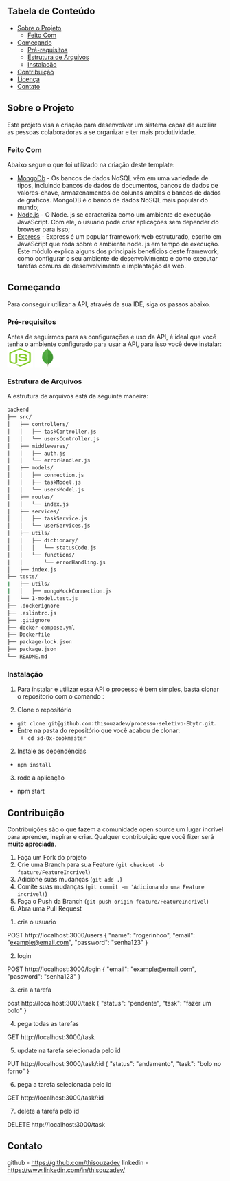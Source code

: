 ## Tabela de Conteúdo

- [Sobre o Projeto](#sobre-o-projeto)
  - [Feito Com](#feito-com)
- [Começando](#come%C3%A7ando)
  - [Pré-requisitos](#pr%C3%A9-requisitos)
  - [Estrutura de Arquivos](#estrutura-de-arquivos)
  - [Instalação](#instala%C3%A7%C3%A3o)
- [Contribuição](#contribui%C3%A7%C3%A3o)
- [Licença](#licen%C3%A7a)
- [Contato](#contato)

<!-- ABOUT THE PROJECT -->

## Sobre o Projeto

Este projeto visa a criação para desenvolver um sistema capaz de auxiliar as pessoas colaboradoras a se organizar e ter mais produtividade.

### Feito Com

Abaixo segue o que foi utilizado na criação deste template:

- [MongoDb](https://www.mongodb.com/pt-br) - Os bancos de dados NoSQL vêm em uma variedade de tipos, incluindo bancos de dados de documentos, bancos de dados de valores-chave, armazenamentos de colunas amplas e bancos de dados de gráficos. MongoDB é o banco de dados NoSQL mais popular do mundo;
- [Node.js](https://nodejs.org/en/) - O Node. js se caracteriza como um ambiente de execução JavaScript. Com ele, o usuário pode criar aplicações sem depender do browser para isso;
- [Express](https://expressjs.com/pt-br/) - 
Express é um popular framework web estruturado, escrito em JavaScript que roda sobre o ambiente node. js em tempo de execução. Este módulo explica alguns dos principais benefícios deste framework, como configurar o seu ambiente de desenvolvimento e como executar tarefas comuns de desenvolvimento e implantação da web.


<!-- GETTING STARTED -->

## Começando

Para conseguir utilizar a API, através da sua IDE, siga os passos abaixo.

### Pré-requisitos

Antes de seguirmos para as configurações e uso da API, é ideal que você tenha o ambiente configurado para usar a API, para isso você deve instalar:
<img align="center" alt="nodejs" height="45" width="60" src="https://raw.githubusercontent.com/devicons/devicon/master/icons/nodejs/nodejs-original.svg">
<img align="center" alt="mongodb" height="45" width="60" src="https://raw.githubusercontent.com/devicons/devicon/master/icons/mongodb/mongodb-original.svg">

### Estrutura de Arquivos

A estrutura de arquivos está da seguinte maneira:

```bash
backend
├── src/
│   ├── controllers/
│   │   ├── taskController.js
│   │   └── usersController.js 
│   ├── middlewares/
│   │   ├── auth.js
│   │   └── errorHandler.js
│   ├── models/
│   │   ├── connection.js
│   │   ├── taskModel.js
│   │   └── usersModel.js
│   ├── routes/
│   │   └── index.js
│   ├── services/
│   │   ├── taskService.js
│   │   └── userServices.js  
│   ├── utils/
│   │   ├── dictionary/
│   │   │   └── statusCode.js
│   │   └── functions/
│   │       └── errorHandling.js
│   ├── index.js
├── tests/
|   ├── utils/
|   │   ├── mongoMockConnection.js 
│   └── 1-model.test.js
├── .dockerignore
├── .eslintrc.js
├── .gitignore
├── docker-compose.yml
├── Dockerfile
├── package-lock.json
├── package.json
└── README.md
```

### Instalação

1. Para instalar e utilizar essa API o processo é bem simples, basta clonar o repositorio com o comando :

1. Clone o repositório

- `git clone git@github.com:thisouzadev/processo-seletivo-Ebytr.git`.
- Entre na pasta do repositório que você acabou de clonar:
  - `cd sd-0x-cookmaster`

2. Instale as dependências

- `npm install`
 
3. rode a aplicação

- npm start


## Contribuição

Contribuições são o que fazem a comunidade open source um lugar incrível para aprender, inspirar e criar. Qualquer contribuição que você fizer será **muito apreciada**.

1. Faça um Fork do projeto
2. Crie uma Branch para sua Feature (`git checkout -b feature/FeatureIncrivel`)
3. Adicione suas mudanças (`git add .`)
4. Comite suas mudanças (`git commit -m 'Adicionando uma Feature incrível!`)
5. Faça o Push da Branch (`git push origin feature/FeatureIncrivel`)
6. Abra uma Pull Request

<!-- rest API -->

1. cria o usuario

POST http://localhost:3000/users
{
  "name": "rogerinhoo",
  "email": "example@email.com",
  "password": "senha123"
}

2. login

POST http://localhost:3000/login
{
  "email": "example@email.com",
  "password": "senha123"
}

3. cria a tarefa

post http://localhost:3000/task
{
	"status": "pendente",
	"task": "fazer um bolo"
}

4. pega todas as tarefas

GET http://localhost:3000/task

5. update na tarefa selecionada pelo id

PUT http://localhost:3000/task/:id
{
	"status": "andamento",
	"task": "bolo no forno"
}

6. pega a tarefa selecionada pelo id

GET http://localhost:3000/task/:id

7. delete a tarefa pelo id

DELETE http://localhost:3000/task

<!-- CONTACT -->

## Contato

github - https://github.com/thisouzadev
linkedin - https://www.linkedin.com/in/thisouzadev/


